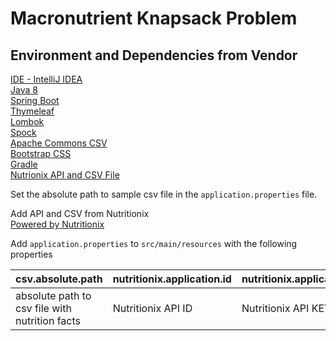 # Macronutrient Knapsack Problem

## Environment and Dependencies from Vendor
[IDE - IntelliJ IDEA](https://www.jetbrains.com/idea/)   
[Java 8](https://www.oracle.com/technetwork/java/javase/downloads/jdk8-downloads-2133151.html)   
[Spring Boot](http://spring.io/projects/spring-boot)   
[Thymeleaf](https://www.thymeleaf.org/)    
[Lombok](https://projectlombok.org/)  
[Spock](http://spockframework.org/)  
[Apache Commons CSV](http://commons.apache.org/proper/commons-csv/)  
[Bootstrap CSS](https://getbootstrap.com/)      
[Gradle](https://gradle.org/)  
[Nutrionix API and CSV File](https://www.nutritionix.com/)


Set the absolute path to sample csv file in the 
`application.properties` file. 

Add API and CSV from Nutritionix  
[Powered by Nutritionix](https://www.nutritionix.com/database)

Add `application.properties` to `src/main/resources`
with the following properties 

| csv.absolute.path | nutritionix.application.id | nutritionix.application.key |
| ------- | -------- | --------- |
| absolute path to csv file with nutrition facts | Nutritionix API ID | Nutritionix API KEY |
